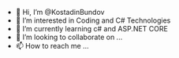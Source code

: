 - 👋 Hi, I’m @KostadinBundov
- 👀 I’m interested in Coding and C# Technologies
- 🌱 I’m currently learning c# and ASP.NET CORE
- 💞️ I’m looking to collaborate on ...
- 📫 How to reach me ...

<!---
KostadinBundov/KostadinBundov is a ✨ special ✨ repository because its `README.md` (this file) appears on your GitHub profile.
You can click the Preview link to take a look at your changes.
--->
